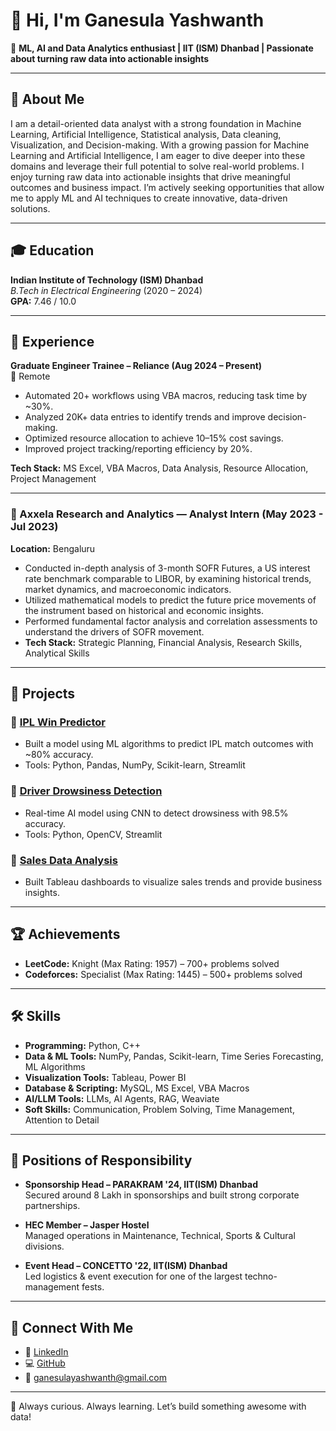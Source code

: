 
# 👋 Hi, I'm Ganesula Yashwanth

🎯 **ML, AI and Data Analytics enthusiast | IIT (ISM) Dhanbad | Passionate about turning raw data into actionable insights**

---

## 💼 About Me

I am a detail-oriented data analyst with a strong foundation in Machine Learning, Artificial Intelligence, Statistical analysis, Data cleaning, Visualization, and Decision-making. With a growing passion for Machine Learning and Artificial Intelligence, I am eager to dive deeper into these domains and leverage their full potential to solve real-world problems. I enjoy turning raw data into actionable insights that drive meaningful outcomes and business impact. I’m actively seeking opportunities that allow me to apply ML and AI techniques to create innovative, data-driven solutions.

---

## 🎓 Education

**Indian Institute of Technology (ISM) Dhanbad**  
_B.Tech in Electrical Engineering_ (2020 – 2024)  
**GPA:** 7.46 / 10.0

---

## 💼 Experience

**Graduate Engineer Trainee – Reliance (Aug 2024 – Present)**  
📌 Remote

- Automated 20+ workflows using VBA macros, reducing task time by ~30%.
- Analyzed 20K+ data entries to identify trends and improve decision-making.
- Optimized resource allocation to achieve 10–15% cost savings.
- Improved project tracking/reporting efficiency by 20%.

**Tech Stack:** MS Excel, VBA Macros, Data Analysis, Resource Allocation, Project Management

---
### 💼 Axxela Research and Analytics — Analyst Intern (May 2023 - Jul 2023)
**Location:** Bengaluru  
- Conducted in-depth analysis of 3-month SOFR Futures, a US interest rate benchmark comparable to LIBOR, by examining historical trends, market dynamics, and macroeconomic indicators.
- Utilized mathematical models to predict the future price movements of the instrument based on historical and economic insights.
- Performed fundamental factor analysis and correlation assessments to understand the drivers of SOFR movement.
- **Tech Stack:** Strategic Planning, Financial Analysis, Research Skills, Analytical Skills

---


## 🧠 Projects

### 🔹 [IPL Win Predictor](https://github.com/yashwanth-ganesula/IPL_Win_Predictor)
- Built a model using ML algorithms to predict IPL match outcomes with ~80% accuracy.
- Tools: Python, Pandas, NumPy, Scikit-learn, Streamlit

### 🔹 [Driver Drowsiness Detection](https://github.com/yashwanth-ganesula/Drivers-Drowsiness-Detection)
- Real-time AI model using CNN to detect drowsiness with 98.5% accuracy.
- Tools: Python, OpenCV, Streamlit

### 🔹 [Sales Data Analysis](https://github.com/yashwanth-ganesula/Sales-Data-SQL)
- Built Tableau dashboards to visualize sales trends and provide business insights.

---

## 🏆 Achievements

- **LeetCode:** Knight (Max Rating: 1957) – 700+ problems solved  
- **Codeforces:** Specialist (Max Rating: 1445) – 500+ problems solved

---

## 🛠️ Skills

- **Programming:** Python, C++
- **Data & ML Tools:** NumPy, Pandas, Scikit-learn, Time Series Forecasting, ML Algorithms
- **Visualization Tools:** Tableau, Power BI
- **Database & Scripting:** MySQL, MS Excel, VBA Macros
- **AI/LLM Tools:** LLMs, AI Agents, RAG, Weaviate
- **Soft Skills:** Communication, Problem Solving, Time Management, Attention to Detail

---

## 📌 Positions of Responsibility

- **Sponsorship Head – PARAKRAM '24, IIT(ISM) Dhanbad**  
  Secured around 8 Lakh in sponsorships and built strong corporate partnerships.

- **HEC Member – Jasper Hostel**  
  Managed operations in Maintenance, Technical, Sports & Cultural divisions.

- **Event Head – CONCETTO '22, IIT(ISM) Dhanbad**  
  Led logistics & event execution for one of the largest techno-management fests.

---

## 🔗 Connect With Me

- 💼 [LinkedIn](https://www.linkedin.com/in/yashwanth-ganesula-786383201/)  
- 💻 [GitHub](https://github.com/yashwanth-ganesula)  
- 📧 ganesulayashwanth@gmail.com

---

🚀 Always curious. Always learning. Let’s build something awesome with data!
